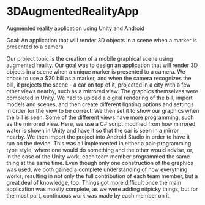 # 3DAugmentedRealityApp

Augmented reality application using Unity and Android

Goal: An application that will render 3D objects in a scene when a marker is presented to a camera


  Our project topic is the creation of a mobile graphical scene using augmented reality. Our goal was to design an application that will render 3D objects in a scene when a unique marker is presented to a camera. We chose to use a $20 bill as a marker, and when the camera recognizes the bill, it projects the scene - a car on top of it, projected in a city with a few other views nearby, such as a mirrored view.
  The graphics themselves were completed in Unity. We had to upload a digital rendering of the bill, import models and scenes, and then create different lighting options and settings in order for the view to be correct. We then set it to show our graphics when the bill is seen. Some of the different views have more programming, such as the mirrored view. Here, we use a C# script modified from how mirrored water is shown in Unity and have it so that the car is seen in a mirror nearby. We then import the project into Android Studio in order to have it run on the device.
  This was all implemented in either a pair-programming type style, where one would do something and the other would advise, or, in the case of the Unity work, each team member programmed the same thing at the same time. Even though only one construction of the graphics was used, we both gained a complete understanding of how everything works, resulting in not only the full contribution of each team member, but a great deal of knowledge, too. Things got more difficult once the main application was mostly complete, as we were adding nitpicky things, but for the most part, continuous work was made by each member on it.
